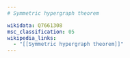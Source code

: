 ```yaml
---
# Symmetric hypergraph theorem

wikidata: Q7661308
msc_classification: 05
wikipedia_links:
  - "[[Symmetric hypergraph theorem]]"
---
```

